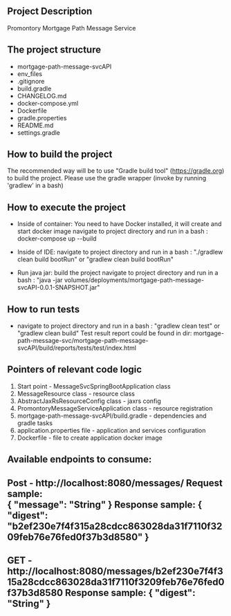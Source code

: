 ## Project Description
Promontory Mortgage Path Message Service

## The project structure
- mortgage-path-message-svcAPI
- env_files
- .gitignore
- build.gradle
- CHANGELOG.md
- docker-compose.yml
- Dockerfile
- gradle.properties
- README.md
- settings.gradle


## How to build the project
The recommended way will be to use "Gradle build tool" (https://gradle.org) to build the project.
Please use the gradle wrapper (invoke by running 'gradlew' in a bash)

## How to execute the project
- Inside of container: You need to have Docker installed,
it will create and start docker image
navigate to project directory and run in a bash : docker-compose up --build

- Inside of IDE: 
navigate to project directory and run in a bash : "./gradlew clean build bootRun" or "gradlew clean build bootRun"
  
- Run java jar:
build the project
navigate to project directory and run in a bash : "java -jar volumes/deployments/mortgage-path-message-svcAPI-0.0.1-SNAPSHOT.jar"


## How to run tests
- navigate to project directory and run in a bash : "gradlew clean test" or "gradlew clean build"
Test result report could be found in dir:
  mortgage-path-message-svc/mortgage-path-message-svcAPI/build/reports/tests/test/index.html

## Pointers of relevant code logic
1. Start point - MessageSvcSpringBootApplication class
2. MessageResource class - resource class
3. AbstractJaxRsResourceConfig class - jaxrs config
4. PromontoryMessageServiceApplication class - resource registration
5. mortgage-path-message-svcAPI/build.gradle - dependencies and gradle tasks  
6. application.properties file - application and services configuration
7. Dockerfile - file to create application docker image

## Available endpoints to consume:
Post - http://localhost:8080/messages/
Request sample:     
        {
        "message": "String"
        }
Response sample:
        {
        "digest": "b2ef230e7f4f315a28cdcc863028da31f7110f3209feb76e76fed0f37b3d8580"
        }
-------------------------------------------------------------------------------------
GET - http://localhost:8080/messages/b2ef230e7f4f315a28cdcc863028da31f7110f3209feb76e76fed0f37b3d8580
Response sample:
        {
        "digest": "String"
        }
-------------------------------------------------------------------------------------